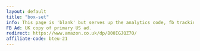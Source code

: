 ```yaml
---
layout: default
title: "box-set"
info: This page is 'blank' but serves up the analytics code, fb tracking pixel, and amazon affiliate link before forwarding to Amazon.
FB Ad: UK copy of primary US ad.
redirect: https://www.amazon.co.uk/dp/B00IGJQZ7O/
affiliate-code: bteu-21
---
```

